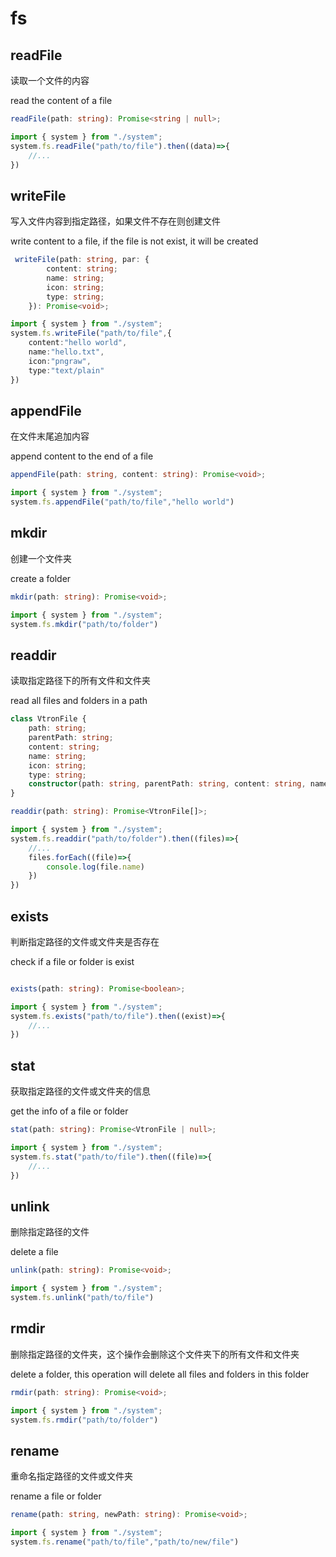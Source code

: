 # fs

## readFile

读取一个文件的内容

read the content of a file

```typescript
readFile(path: string): Promise<string | null>;

import { system } from "./system";
system.fs.readFile("path/to/file").then((data)=>{
    //...
})
```

## writeFile

写入文件内容到指定路径，如果文件不存在则创建文件

write content to a file, if the file is not exist, it will be created

```typescript
 writeFile(path: string, par: {
        content: string;
        name: string;
        icon: string;
        type: string;
    }): Promise<void>;

import { system } from "./system";
system.fs.writeFile("path/to/file",{
    content:"hello world",
    name:"hello.txt",
    icon:"pngraw",
    type:"text/plain"
})
```

## appendFile

在文件末尾追加内容

append content to the end of a file

```typescript
appendFile(path: string, content: string): Promise<void>;

import { system } from "./system";
system.fs.appendFile("path/to/file","hello world")
```

## mkdir

创建一个文件夹

create a folder

```typescript
mkdir(path: string): Promise<void>;

import { system } from "./system";
system.fs.mkdir("path/to/folder")
```

## readdir

读取指定路径下的所有文件和文件夹

read all files and folders in a path

```typescript
class VtronFile {
    path: string;
    parentPath: string;
    content: string;
    name: string;
    icon: string;
    type: string;
    constructor(path: string, parentPath: string, content: string, name: string, icon: string, type: string);
}

readdir(path: string): Promise<VtronFile[]>;

import { system } from "./system";
system.fs.readdir("path/to/folder").then((files)=>{
    //...
    files.forEach((file)=>{
        console.log(file.name)
    })
})
```

## exists

判断指定路径的文件或文件夹是否存在

check if a file or folder is exist

```typescript

exists(path: string): Promise<boolean>;

import { system } from "./system";
system.fs.exists("path/to/file").then((exist)=>{
    //...
})
```

## stat

获取指定路径的文件或文件夹的信息

get the info of a file or folder

```typescript
stat(path: string): Promise<VtronFile | null>;

import { system } from "./system";
system.fs.stat("path/to/file").then((file)=>{
    //...
})
```

## unlink

删除指定路径的文件

delete a file

```typescript
unlink(path: string): Promise<void>;

import { system } from "./system";
system.fs.unlink("path/to/file")
```

## rmdir

删除指定路径的文件夹，这个操作会删除这个文件夹下的所有文件和文件夹

delete a folder, this operation will delete all files and folders in this folder

```typescript
rmdir(path: string): Promise<void>;

import { system } from "./system";
system.fs.rmdir("path/to/folder")
```

## rename

重命名指定路径的文件或文件夹

rename a file or folder

```typescript
rename(path: string, newPath: string): Promise<void>;

import { system } from "./system";
system.fs.rename("path/to/file","path/to/new/file")
```
